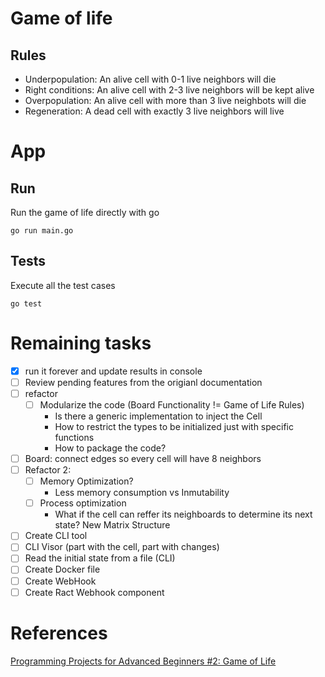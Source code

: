 # Game of life

## Rules

- Underpopulation: An alive cell with 0-1 live neighbors will die
- Right conditions: An alive cell with 2-3 live neighbors will be kept alive
- Overpopulation: An alive cell with more than 3 live neighbots will die
- Regeneration: A dead cell with exactly 3 live neighbors will live

# App
## Run

Run the game of life directly with go

`go run main.go`

## Tests

Execute all the test cases

`go test`

# Remaining tasks

- [X] run it forever and update results in console
- [ ] Review pending features from the origianl documentation
- [ ] refactor
    - [ ] Modularize the code (Board Functionality != Game of Life Rules) 
        - Is there a generic implementation to inject the Cell
        - How to restrict the types to be initialized just with specific functions
        - How to package the code?
- [ ] Board: connect edges so every cell will have 8 neighbors
- [ ] Refactor 2:
    - [ ] Memory Optimization? 
        - Less memory consumption vs Inmutability
    - [ ] Process optimization
        - What if the cell can reffer its neighboards to determine its next state? New Matrix Structure
- [ ] Create CLI tool
- [ ] CLI Visor (part with the cell, part with changes)
- [ ] Read the initial state from a file (CLI)
- [ ] Create Docker file
- [ ] Create WebHook
- [ ] Create Ract Webhook component

# References

[Programming Projects for Advanced Beginners #2: Game of Life](https://robertheaton.com/2018/07/20/project-2-game-of-life/)